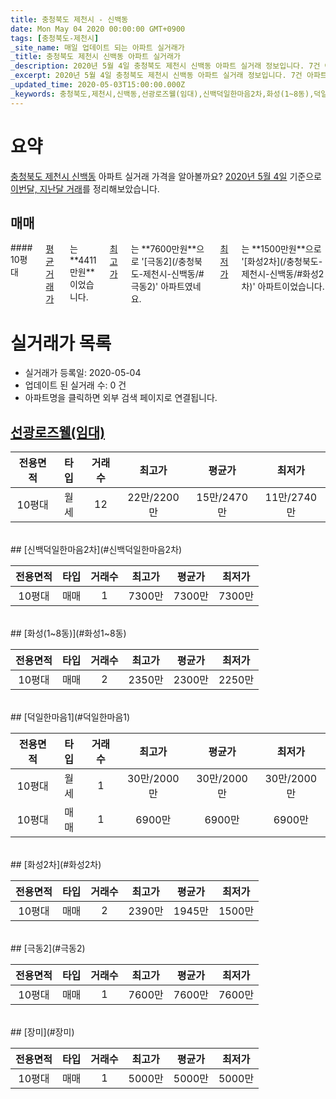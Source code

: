 ```yaml
---
title: 충청북도 제천시 - 신백동
date: Mon May 04 2020 00:00:00 GMT+0900
tags: [충청북도-제천시]
_site_name: 매일 업데이트 되는 아파트 실거래가
_title: 충청북도 제천시 신백동 아파트 실거래가
_description: 2020년 5월 4일 충청북도 제천시 신백동 아파트 실거래 정보입니다. 7건 아파트 정보가 있습니다.
_excerpt: 2020년 5월 4일 충청북도 제천시 신백동 아파트 실거래 정보입니다. 7건 아파트 정보가 있습니다.
_updated_time: 2020-05-03T15:00:00.000Z
_keywords: 충청북도,제천시,신백동,선광로즈웰(임대),신백덕일한마음2차,화성(1~8동),덕일한마음1,화성2차,극동2,장미
---
```





# 요약
<ins>충청북도 제천시 신백동</ins> 아파트 실거래 가격을 알아볼까요? <ins>2020년 5월 4일</ins> 기준으로 <ins>이번달, 지난달 거래</ins>를 정리해보았습니다.

## 매매
<div class="container">
<div class="twelve columns" markdown="1">
#### 10평대
<ins>평균 거래가</ins>는 **4411만원**이었습니다. <ins>최고가</ins>는 **7600만원**으로 '[극동2](/충청북도-제천시-신백동/#극동2)' 아파트였네요. <ins>최저가</ins>는 **1500만원**으로 '[화성2차](/충청북도-제천시-신백동/#화성2차)' 아파트이었습니다.
</div>
</div>



# 실거래가 목록
- 실거래가 등록일: 2020-05-04
- 업데이트 된 실거래 수: 0 건
- 아파트명을 클릭하면 외부 검색 페이지로 연결됩니다.

## [선광로즈웰(임대)](#선광로즈웰임대)

|전용면적|타입|거래수|최고가|평균가|최저가|
|:---:|:---:|:---:|:---:|:---:|:---:|
|10평대|<span class="deal-type-3">월세</span>|12|22만/2200만|15만/2470만|11만/2740만|

<br/>
## [신백덕일한마음2차](#신백덕일한마음2차)

|전용면적|타입|거래수|최고가|평균가|최저가|
|:---:|:---:|:---:|:---:|:---:|:---:|
|10평대|<span class="deal-type-1">매매</span>|1|7300만|7300만|7300만|

<br/>
## [화성(1~8동)](#화성1~8동)

|전용면적|타입|거래수|최고가|평균가|최저가|
|:---:|:---:|:---:|:---:|:---:|:---:|
|10평대|<span class="deal-type-1">매매</span>|2|2350만|2300만|2250만|

<br/>
## [덕일한마음1](#덕일한마음1)

|전용면적|타입|거래수|최고가|평균가|최저가|
|:---:|:---:|:---:|:---:|:---:|:---:|
|10평대|<span class="deal-type-3">월세</span>|1|30만/2000만|30만/2000만|30만/2000만|
|10평대|<span class="deal-type-1">매매</span>|1|6900만|6900만|6900만|

<br/>
## [화성2차](#화성2차)

|전용면적|타입|거래수|최고가|평균가|최저가|
|:---:|:---:|:---:|:---:|:---:|:---:|
|10평대|<span class="deal-type-1">매매</span>|2|2390만|1945만|1500만|

<br/>
## [극동2](#극동2)

|전용면적|타입|거래수|최고가|평균가|최저가|
|:---:|:---:|:---:|:---:|:---:|:---:|
|10평대|<span class="deal-type-1">매매</span>|1|7600만|7600만|7600만|

<br/>
## [장미](#장미)

|전용면적|타입|거래수|최고가|평균가|최저가|
|:---:|:---:|:---:|:---:|:---:|:---:|
|10평대|<span class="deal-type-1">매매</span>|1|5000만|5000만|5000만|

<br/>



